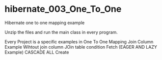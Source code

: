 # hibernate_003_One_To_One
Hibernate one to one mapping example

Unzip the files and run the main class in every program.

Every Project is a specific examples in One To One Mapping
Join Column Example
Wihtout join column
JOin table condition
Fetch (EAGER AND LAZY Example)
CASCADE ALL Create
